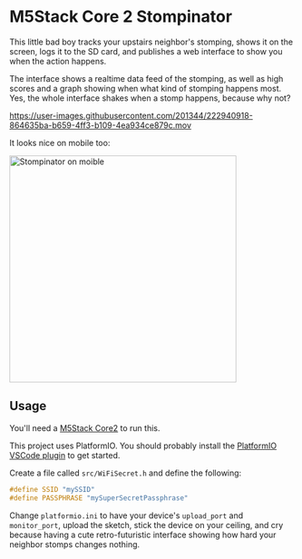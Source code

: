 # M5Stack Core 2 Stompinator

This little bad boy tracks your upstairs neighbor's stomping, shows it on the screen, logs it to the SD card, and publishes a web interface to show you when the action happens.

The interface shows a realtime data feed of the stomping, as well as high scores and a graph showing when what kind of stomping happens most. Yes, the whole interface shakes when a stomp happens, because why not?

https://user-images.githubusercontent.com/201344/222940918-864635ba-b659-4ff3-b109-4ea934ce879c.mov

It looks nice on mobile too:

<img src="https://user-images.githubusercontent.com/201344/222941117-2417e499-c9f7-4953-b16b-ecf0d763e5fa.jpeg" alt="Stompinator on moible" width="400">

## Usage

You'll need a [M5Stack Core2](https://shop.m5stack.com/products/m5stack-core2-esp32-iot-development-kit) to run this.

This project uses PlatformIO. You should probably install the [PlatformIO VSCode plugin](https://platformio.org/install/ide?install=vscode) to get started.

Create a file called `src/WiFiSecret.h` and define the following:

```c
#define SSID "mySSID"
#define PASSPHRASE "mySuperSecretPassphrase"
```

Change `platformio.ini` to have your device's `upload_port` and `monitor_port`, upload the sketch, stick the device on your ceiling, and cry because having a cute retro-futuristic interface showing how hard your neighbor stomps changes nothing.
